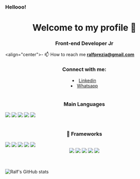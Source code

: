 ### Hellooo!
<h1 align="center">Welcome to my profile 👋</h1>
<h3 align="center">Front-end Developer Jr</h3>

<align="center">- 📫 How to reach me **ralfprezia@gmail.com**

<h3 align="center">Connect with me:</h3>
<p align="center">
  <li align="center">
    <a class="url" href="https://www.linkedin.com/in/ralf-prezia-6a38181a3/" img> 
      Linkedin
    </a>
  </li>
  <li align="center">
    <a class="url" href="https://api.whatsapp.com/send?phone=5535992446440/" img> 
      Whatsapp
    </a>
  </li>
  
  </br>
  
<h3 align="center"> Main Languages </h3>
<span align="center">
  <img src="https://img.shields.io/badge/JavaScript-F7DF1E?style=for-the-badge&logo=javascript&logoColor=black"/>

  <img src="https://img.shields.io/badge/HTML5-E34F26?style=for-the-badge&logo=html5&logoColor=white" />

  <img src="https://img.shields.io/badge/CSS3-1572B6?style=for-the-badge&logo=css3&logoColor=white" />
  
  <img src="https://img.shields.io/badge/TypeScript-007ACC?style=for-the-badge&logo=typescript&logoColor=white" />
  
  <img src="https://img.shields.io/badge/C%23-239120?style=for-the-badge&logo=c-sharp&logoColor=white" />
</span>

</br>

</br>

<h3 align="center"> 🚀 Frameworks </h3>
<span align="center">
  <img src="https://img.shields.io/badge/React-20232A?style=for-the-badge&logo=react&logoColor=61DAFB" />
  
  <img src="https://img.shields.io/badge/Sass-CC6699?style=for-the-badge&logo=sass&logoColor=white" />
  
  <img src="https://img.shields.io/badge/.NET-512BD4?style=for-the-badge&logo=dotnet&logoColor=white"/>

  <img src="https://img.shields.io/badge/Yarn-2C8EBB?style=for-the-badge&logo=yarn&logoColor=white" />
  
  <img src="https://img.shields.io/badge/Node.js-339933?style=for-the-badge&logo=nodedotjs&logoColor=white" />
</span>

<div align="center">
  <span align="center">
  <img src="https://img.shields.io/badge/NuGet-004880?style=for-the-badge&logo=nuget&logoColor=white" />
  
  <img src="https://img.shields.io/badge/Bootstrap-563D7C?style=for-the-badge&logo=bootstrap&logoColor=white" />
  
  <img src="https://img.shields.io/badge/Postman-FF6C37?style=for-the-badge&logo=Postman&logoColor=white"/>

  <img src="https://img.shields.io/badge/firebase-ffca28?style=for-the-badge&logo=firebase&logoColor=black" />
  
  <img src="https://img.shields.io/badge/Docker-2CA5E0?style=for-the-badge&logo=docker&logoColor=white" />
  </sapn>
</div>

</br>

</br>

![Ralf's GitHub stats](https://github-readme-stats.vercel.app/api?username=ralfprezia&show_icons=true&theme=tokyonight)

</p>


<!--
**ralfprezia/ralfprezia** is a ✨ _special_ ✨ repository because its `README.md` (this file) appears on your GitHub profile.

Here are some ideas to get you started:

- 🔭 I’m currently working on ...
- 🌱 I’m currently learning ...
- 👯 I’m looking to collaborate on ...
- 🤔 I’m looking for help with ...
- 💬 Ask me about ...
- 📫 How to reach me: ...
- 😄 Pronouns: ...
- ⚡ Fun fact: ...
-->
